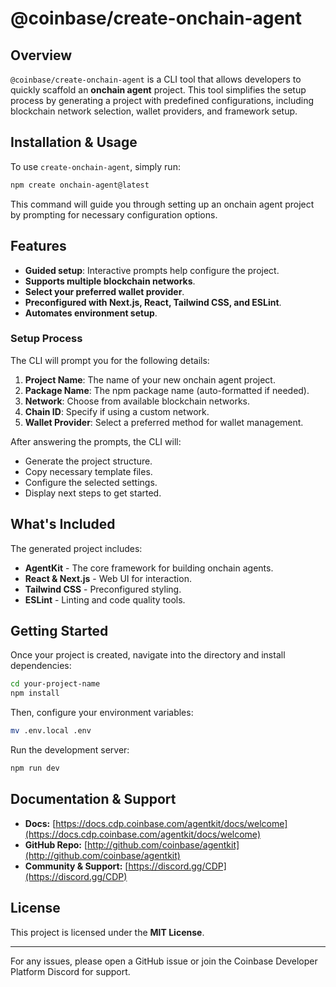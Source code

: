 # @coinbase/create-onchain-agent

## Overview

`@coinbase/create-onchain-agent` is a CLI tool that allows developers to quickly scaffold an **onchain agent** project. This tool simplifies the setup process by generating a project with predefined configurations, including blockchain network selection, wallet providers, and framework setup.

## Installation & Usage

To use `create-onchain-agent`, simply run:

```sh
npm create onchain-agent@latest
```

This command will guide you through setting up an onchain agent project by prompting for necessary configuration options.

## Features

- **Guided setup**: Interactive prompts help configure the project.
- **Supports multiple blockchain networks**.
- **Select your preferred wallet provider**.
- **Preconfigured with Next.js, React, Tailwind CSS, and ESLint**.
- **Automates environment setup**.

### **Setup Process**
The CLI will prompt you for the following details:

1. **Project Name**: The name of your new onchain agent project.
2. **Package Name**: The npm package name (auto-formatted if needed).
3. **Network**: Choose from available blockchain networks.
4. **Chain ID**: Specify if using a custom network.
5. **Wallet Provider**: Select a preferred method for wallet management.

After answering the prompts, the CLI will:

- Generate the project structure.
- Copy necessary template files.
- Configure the selected settings.
- Display next steps to get started.

## What's Included

The generated project includes:

- **AgentKit** - The core framework for building onchain agents.
- **React & Next.js** - Web UI for interaction.
- **Tailwind CSS** - Preconfigured styling.
- **ESLint** - Linting and code quality tools.

## Getting Started

Once your project is created, navigate into the directory and install dependencies:

```sh
cd your-project-name
npm install
```

Then, configure your environment variables:

```sh
mv .env.local .env
```

Run the development server:

```sh
npm run dev
```

## Documentation & Support

- **Docs:** [https://docs.cdp.coinbase.com/agentkit/docs/welcome](https://docs.cdp.coinbase.com/agentkit/docs/welcome)
- **GitHub Repo:** [http://github.com/coinbase/agentkit](http://github.com/coinbase/agentkit)
- **Community & Support:** [https://discord.gg/CDP](https://discord.gg/CDP)

## License

This project is licensed under the **MIT License**.

---

For any issues, please open a GitHub issue or join the Coinbase Developer Platform Discord for support.

